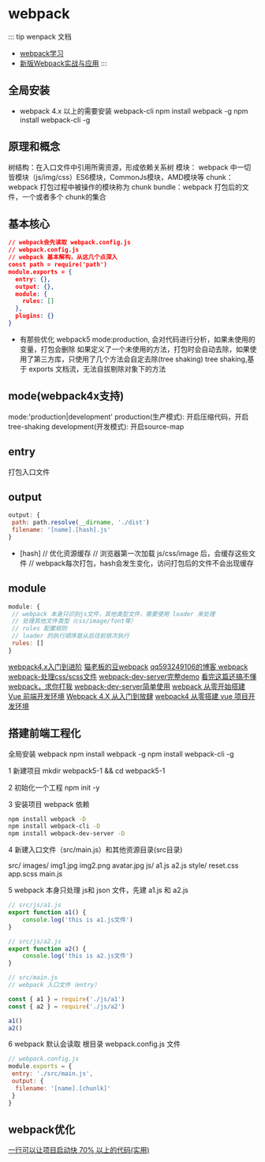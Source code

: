 # webpack

::: tip wenpack 文档

- [webpack学习](https://lvzhenbang.github.io/webpack-book/)
- [新版Webpack实战与应用](https://www.bilibili.com/video/BV1uy4y1n7Yf?p=1)
:::

## 全局安装

- webpack 4.x 以上的需要安装 webpack-cli
npm install webpack -g
npm install webpack-cli -g

## 原理和概念

树结构：在入口文件中引用所需资源，形成依赖关系树
模块：  webpack 中一切皆模块（js/img/css）ES6模块，CommonJs模块，AMD模块等
chunk： webpack 打包过程中被操作的模块称为 chunk
bundle：webpack 打包后的文件，一个或者多个 chunk的集合

## 基本核心

``` json
// webpack会先读取 webpack.config.js
// webpack.config.js
// webpack 基本解构，从这几个点深入
const path = require('path')
module.exports = {
  entry: {},
  output: {},
  module: {
    rules: []
  },
  plugins: {}
}
```

- 有那些优化
webpack5 mode:production, 会对代码进行分析，如果未使用的变量，打包会删除
如果定义了一个未使用的方法，打包时会自动去除，如果使用了第三方库，只使用了几个方法会自定去除(tree shaking)
tree shaking,基于 exports 文档流，无法自拔剔除对象下的方法

## mode(webpack4x支持)

mode:'production|development'
production(生产模式): 开启压缩代码，开启tree-shaking
development(开发模式): 开启source-map

## entry

打包入口文件

## output

```js
output: {
 path: path.resolve(__dirname, './dist')
 filename: '[name].[hash].js'
}
```

- [hash]
// 优化资源缓存
// 浏览器第一次加载 js/css/image 后，会缓存这些文件
// webpack每次打包，hash会发生变化，访问打包后的文件不会出现缓存

## module

```js
module: {
 // webpack 本身只识别js文件，其他类型文件，需要使用 loader 来处理
 // 处理其他文件类型（css/image/font等）
 // rules 配置规则
 // loader 的执行顺序是从后往前依次执行
 rules: []
}
```

[webpack4.x入门到进阶](https://edu.csdn.net/course/detail/7872)
[猫老板的豆webpack](https://blog.csdn.net/x550392236/category_7258485.html)
[qq593249106的博客 webpack](https://blog.csdn.net/qq593249106/category_8511113.html)
[webpack-处理css/scss文件](https://segmentfault.com/a/1190000020778740)
[webpack-dev-server完整demo](https://segmentfault.com/a/1190000010198627)
[看完这篇还搞不懂webpack，求你打我](https://juejin.im/post/5e01de37f265da33ab637daf)
[webpack-dev-server简单使用](https://blog.csdn.net/liangklfang/article/details/54944012)
[webpack 从零开始搭建 Vue 前端开发环境](https://www.jianshu.com/p/871aa7a78bb6)
[Webpack 4.X 从入门到放肆](https://www.jianshu.com/p/8da5ab3ac157)
[webpack4 从零搭建 vue 项目开发环境](https://juejin.cn/post/6989491439243624461)

## 搭建前端工程化

全局安装 webpack
npm install webpack -g
npm install webpack-cli -g

1 新建项目 mkdir webpack5-1 && cd webpack5-1

2 初始化一个工程 npm init -y

3 安装项目 webpack 依赖

 ``` bash
 npm install webpack -D
 npm install webpack-cli -D
 npm install webpack-dev-server -D
 ```

4 新建入口文件（src/main.js）和其他资源目录(src目录)

  src/
  images/
  img1.jpg
  img2.png
  avatar.jpg
  js/
  a1.js
  a2.js
  style/
  reset.css
  app.scss
  main.js
  
5 webpack 本身只处理 js和 json 文件，先建 a1.js 和 a2.js

``` js
// src/js/a1.js
export function a1() {
    console.log('this is a1.js文件') 
}
```

``` js
// src/js/a2.js
export function a2() {
    console.log('this is a2.js文件') 
}
```

``` js
// src/main.js
// webpack 入口文件（entry）

const { a1 } = require('./js/a1')
const { a2 } = require('./js/a2')

a1()
a2()
```

6 webpack 默认会读取 根目录 webpack.config.js 文件

``` js
// webpack.config.js
module.exports = {
 entry: './src/main.js',
 output: {
  filename: '[name].[chunlk]'
 }
}
```

## webpack优化

[一行可以让项目启动快 70% 以上的代码(实用)](https://mp.weixin.qq.com/s/TB7Oy5VmyhZboQF9Y8eiDg)
